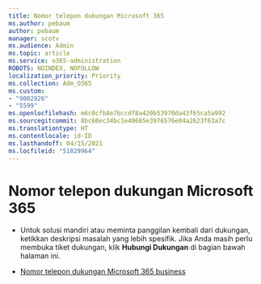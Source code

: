 ```yaml
---
title: Nomor telepon dukungan Microsoft 365
ms.author: pebaum
author: pebaum
manager: scotv
ms.audience: Admin
ms.topic: article
ms.service: o365-administration
ROBOTS: NOINDEX, NOFOLLOW
localization_priority: Priority
ms.collection: Adm_O365
ms.custom:
- "9002926"
- "5599"
ms.openlocfilehash: e6c0cfb8e7bccdf8a420b53970da43f65ca5a992
ms.sourcegitcommit: 8bc60ec34bc1e40685e3976576e04a2623f63a7c
ms.translationtype: HT
ms.contentlocale: id-ID
ms.lasthandoff: 04/15/2021
ms.locfileid: "51829964"
---
```

# <a name="microsoft-365-support-phone-number"></a>Nomor telepon dukungan Microsoft 365

- Untuk solusi mandiri atau meminta panggilan kembali dari dukungan, ketikkan deskripsi masalah yang lebih spesifik.  Jika Anda masih perlu membuka tiket dukungan, klik **Hubungi Dukungan** di bagian bawah halaman ini.

- [Nomor telepon dukungan Microsoft 365 business](https://docs.microsoft.com/microsoft-365/admin/contact-support-for-business-products?view=o365-worldwide&tabs=phone)
